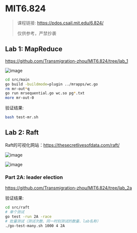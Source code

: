 # MIT6.824

> 课程链接: https://pdos.csail.mit.edu/6.824/
>
> 仅供参考，严禁抄袭



## Lab 1: MapReduce

https://github.com/Transmigration-zhou/MIT6.824/tree/lab_1

![image](https://github.com/Transmigration-zhou/MIT6.824/assets/57855015/628db29b-ddff-48b1-9931-c80310c76d08)


```bash
cd src/main
go build -buildmode=plugin ../mrapps/wc.go
rm mr-out*q
go run mrsequential.go wc.so pg*.txt
more mr-out-0
```
验证结果:
```bash
bash test-mr.sh
```

## Lab 2: Raft

Raft的可视化网站：https://thesecretlivesofdata.com/raft/

![image](https://github.com/Transmigration-zhou/MIT6.824/assets/57855015/5325d4ee-7cda-41e9-9dd7-422fb150fa5b)

![image](https://github.com/Transmigration-zhou/MIT6.824/assets/57855015/e031d099-dd7e-46e0-8421-4e0823fcde34)


### Part 2A: leader election

https://github.com/Transmigration-zhou/MIT6.824/tree/lab_2a

验证结果:
```bash
cd src/raft
# 单个测试
go test -run 2A -race
# 批量测试（测试次数、同一时刻测试的数量、lab名称）
./go-test-many.sh 1000 4 2A 
```
